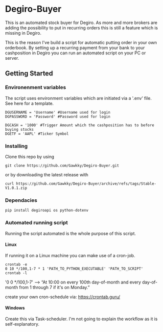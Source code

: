 # Degiro-Buyer

This is an automated stock buyer for Degiro.
As more and more brokers are adding the possibility to put in recurring orders this is still a feature which is missing in Degiro.

This is the reason I've build a script for automatic putting order in your own orderbook.
By setting up a recurring payment from your bank to your cashposition in Degiro you can run an automated script on your PC or server.

## Getting Started

### Environenment variables

The script uses environment variables which are initiated via a '.env' file.
See here for a template.
```
DGUSERNAME = 'Username' #Username used for login
DGPASSWORD = 'Password' #Password used for login

DGCASH = '1000' #Trigger Amount which the cashposition has to before buying stocks
DGETF = 'AAPL' #Ticker Symbol
```

### Installing

Clone this repo by using

```
git clone https://github.com/Gawkky/Degiro-Buyer.git
```

or by downloading the latest release with

```
curl https://github.com/Gawkky/Degiro-Buyer/archive/refs/tags/Stable-V1.0.1.zip
```

### Dependacies

```
pip install degiroapi os python-dotenv
```

### Automated running script

Running the script automated is the whole purpose of this script. 

#### Linux

If running it on a Linux machine you can make use of a cron-job.

```
crontab -e
0 10 */100,1-7 * 1 'PATH_TO_PYTHON_EXECUTABLE' 'PATH_TO_SCRIPT'
crontab -l
```

'0 0 */100,1-7' --> “At 10:00 on every 100th day-of-month and every day-of-month from 1 through 7 if it's on Monday.”

create your own cron-schedule via: https://crontab.guru/

#### Windows

Create this via Task-scheduler. I'm not going to explain the workflow as it is self-explanatory.